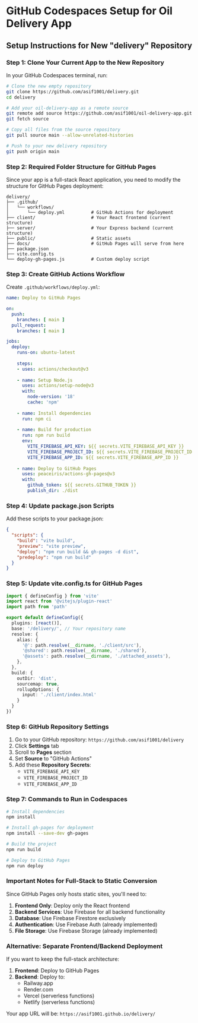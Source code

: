 # GitHub Codespaces Setup for Oil Delivery App

## Setup Instructions for New "delivery" Repository

### Step 1: Clone Your Current App to the New Repository

In your GitHub Codespaces terminal, run:

```bash
# Clone the new empty repository
git clone https://github.com/asif1001/delivery.git
cd delivery

# Add your oil-delivery-app as a remote source
git remote add source https://github.com/asif1001/oil-delivery-app.git
git fetch source

# Copy all files from the source repository
git pull source main --allow-unrelated-histories

# Push to your new delivery repository
git push origin main
```

### Step 2: Required Folder Structure for GitHub Pages

Since your app is a full-stack React application, you need to modify the structure for GitHub Pages deployment:

```
delivery/
├── .github/
│   └── workflows/
│       └── deploy.yml          # GitHub Actions for deployment
├── client/                     # Your React frontend (current structure)
├── server/                     # Your Express backend (current structure)
├── public/                     # Static assets
├── docs/                       # GitHub Pages will serve from here
├── package.json
├── vite.config.ts
└── deploy-gh-pages.js          # Custom deploy script
```

### Step 3: Create GitHub Actions Workflow

Create `.github/workflows/deploy.yml`:

```yaml
name: Deploy to GitHub Pages

on:
  push:
    branches: [ main ]
  pull_request:
    branches: [ main ]

jobs:
  deploy:
    runs-on: ubuntu-latest
    
    steps:
    - uses: actions/checkout@v3
    
    - name: Setup Node.js
      uses: actions/setup-node@v3
      with:
        node-version: '18'
        cache: 'npm'
    
    - name: Install dependencies
      run: npm ci
    
    - name: Build for production
      run: npm run build
      env:
        VITE_FIREBASE_API_KEY: ${{ secrets.VITE_FIREBASE_API_KEY }}
        VITE_FIREBASE_PROJECT_ID: ${{ secrets.VITE_FIREBASE_PROJECT_ID }}
        VITE_FIREBASE_APP_ID: ${{ secrets.VITE_FIREBASE_APP_ID }}
    
    - name: Deploy to GitHub Pages
      uses: peaceiris/actions-gh-pages@v3
      with:
        github_token: ${{ secrets.GITHUB_TOKEN }}
        publish_dir: ./dist
```

### Step 4: Update package.json Scripts

Add these scripts to your package.json:

```json
{
  "scripts": {
    "build": "vite build",
    "preview": "vite preview",
    "deploy": "npm run build && gh-pages -d dist",
    "predeploy": "npm run build"
  }
}
```

### Step 5: Update vite.config.ts for GitHub Pages

```typescript
import { defineConfig } from 'vite'
import react from '@vitejs/plugin-react'
import path from 'path'

export default defineConfig({
  plugins: [react()],
  base: '/delivery/', // Your repository name
  resolve: {
    alias: {
      '@': path.resolve(__dirname, './client/src'),
      '@shared': path.resolve(__dirname, './shared'),
      '@assets': path.resolve(__dirname, './attached_assets'),
    },
  },
  build: {
    outDir: 'dist',
    sourcemap: true,
    rollupOptions: {
      input: './client/index.html'
    }
  }
})
```

### Step 6: GitHub Repository Settings

1. Go to your GitHub repository: `https://github.com/asif1001/delivery`
2. Click **Settings** tab
3. Scroll to **Pages** section
4. Set **Source** to "GitHub Actions"
5. Add these **Repository Secrets**:
   - `VITE_FIREBASE_API_KEY`
   - `VITE_FIREBASE_PROJECT_ID`
   - `VITE_FIREBASE_APP_ID`

### Step 7: Commands to Run in Codespaces

```bash
# Install dependencies
npm install

# Install gh-pages for deployment
npm install --save-dev gh-pages

# Build the project
npm run build

# Deploy to GitHub Pages
npm run deploy
```

### Important Notes for Full-Stack to Static Conversion

Since GitHub Pages only hosts static sites, you'll need to:

1. **Frontend Only**: Deploy only the React frontend
2. **Backend Services**: Use Firebase for all backend functionality
3. **Database**: Use Firebase Firestore exclusively
4. **Authentication**: Use Firebase Auth (already implemented)
5. **File Storage**: Use Firebase Storage (already implemented)

### Alternative: Separate Frontend/Backend Deployment

If you want to keep the full-stack architecture:

1. **Frontend**: Deploy to GitHub Pages
2. **Backend**: Deploy to:
   - Railway.app
   - Render.com
   - Vercel (serverless functions)
   - Netlify (serverless functions)

Your app URL will be: `https://asif1001.github.io/delivery/`